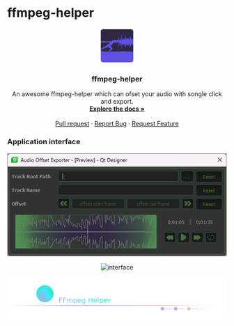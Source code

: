 # ffmpeg-helper

<div align="center">
  <a href="[ffmpeg-helper](https://github.com/pyvfx-com/ffmpeg-helper)">
    <img src="icon/logo.png" alt="Logo" width="80" height="80">
  </a>

  <h3 align="center">ffmpeg-helper</h3>

  <p align="center">
    An awesome ffmpeg-helper which can ofset your audio with songle click and export.
    <br />
    <a href="https://github.com/pyvfx-com/ffmpeg-helper/projects?query=is%3Aopen"><strong>Explore the docs »</strong></a>
    <br />
    <br />
    <a href="https://github.com/pyvfx-com/ffmpeg-helper/pulls">Pull request</a>
    ·
    <a href="https://github.com/pyvfx-com/ffmpeg-helper/issues/new">Report Bug</a>
    ·
    <a href="https://github.com/pyvfx-com/ffmpeg-helper/issues">Request Feature</a>
  </p>
</div>
<div align="center">
<h3 align="left"><b>Application interface</b></h3>

![interface](https://raw.githubusercontent.com/pyvfx-com/ffmpeg-helper/main/screenshot/1.png)

![interface](https://raw.githubusercontent.com/pyvfx-com/ffmpeg-helper/sunnov-2424_update_with_slideer_progress_bar/screenshot/audio-ofseter.gif)












![interface](https://raw.githubusercontent.com/pyvfx-com/ffmpeg-helper/sunnov-2424_update_with_slideer_progress_bar/screenshot/ffmpeg_footer.png)
<br>
